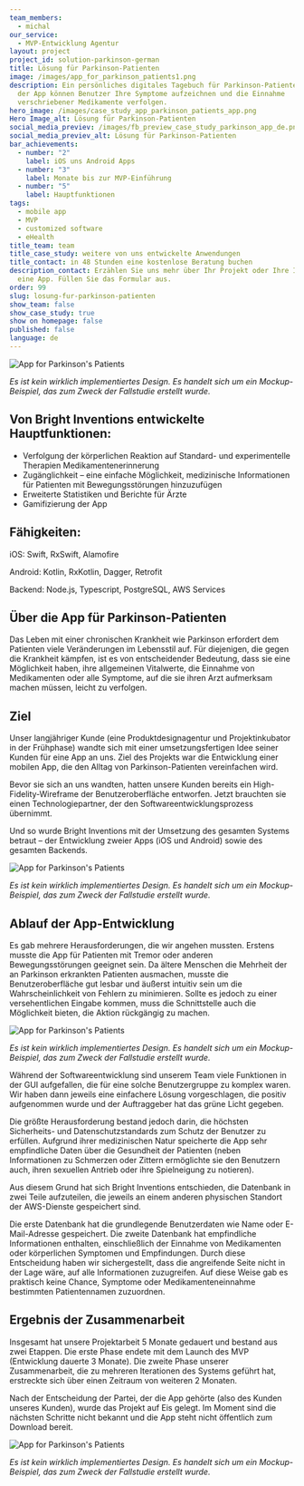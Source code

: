 ```yaml
---
team_members:
  - michal
our_service:
  - MVP-Entwicklung Agentur
layout: project
project_id: solution-parkinson-german
title: Lösung für Parkinson-Patienten
image: /images/app_for_parkinson_patients1.png
description: Ein persönliches digitales Tagebuch für Parkinson-Patienten. Mit
  der App können Benutzer Ihre Symptome aufzeichnen und die Einnahme
  verschriebener Medikamente verfolgen.
hero_image: /images/case_study_app_parkinson_patients_app.png
Hero Image_alt: Lösung für Parkinson-Patienten
social_media_previev: /images/fb_preview_case_study_parkinson_app_de.png
social_media_previev_alt: Lösung für Parkinson-Patienten
bar_achievements:
  - number: "2"
    label: iOS uns Android Apps
  - number: "3"
    label: Monate bis zur MVP-Einführung
  - number: "5"
    label: Hauptfunktionen
tags:
  - mobile app
  - MVP
  - customized software
  - eHealth
title_team: team
title_case_study: weitere von uns entwickelte Anwendungen
title_contact: in 48 Stunden eine kostenlose Beratung buchen
description_contact: Erzählen Sie uns mehr über Ihr Projekt oder Ihre Idee für
  eine App. Füllen Sie das Formular aus.
order: 99
slug: losung-fur-parkinson-patienten
show_team: false
show_case_study: true
show on homepage: false
published: false
language: de
---
```

![App for Parkinson's Patients](/images/app_for_parkinson_patients2.png)

*Es ist kein wirklich implementiertes Design. Es handelt sich um ein Mockup-Beispiel, das zum Zweck der Fallstudie erstellt wurde.*

## Von Bright Inventions entwickelte Hauptfunktionen:

* Verfolgung der körperlichen Reaktion auf Standard- und experimentelle Therapien
Medikamentenerinnerung
* Zugänglichkeit – eine einfache Möglichkeit, medizinische Informationen für Patienten mit Bewegungsstörungen hinzuzufügen
* Erweiterte Statistiken und Berichte für Ärzte
* Gamifizierung der App


## Fähigkeiten:

iOS: Swift, RxSwift, Alamofire

Android: Kotlin, RxKotlin, Dagger, Retrofit

Backend: Node.js, Typescript, PostgreSQL, AWS Services

## Über die App für Parkinson-Patienten

Das Leben mit einer chronischen Krankheit wie Parkinson erfordert dem Patienten viele Veränderungen im Lebensstil auf. Für diejenigen, die gegen die Krankheit kämpfen, ist es von entscheidender Bedeutung, dass sie eine Möglichkeit haben, ihre allgemeinen Vitalwerte, die Einnahme von Medikamenten oder alle Symptome, auf die sie ihren Arzt aufmerksam machen müssen, leicht zu verfolgen.

## Ziel

Unser langjähriger Kunde (eine Produktdesignagentur und Projektinkubator in der Frühphase) wandte sich mit einer umsetzungsfertigen Idee seiner Kunden für eine App an uns. Ziel des Projekts war die Entwicklung einer mobilen App, die den Alltag von Parkinson-Patienten vereinfachen wird.

Bevor sie sich an uns wandten, hatten unsere Kunden bereits ein High-Fidelity-Wireframe der Benutzeroberfläche entworfen. Jetzt brauchten sie einen Technologiepartner, der den Softwareentwicklungsprozess übernimmt.

Und so wurde Bright Inventions mit der Umsetzung des gesamten Systems betraut – der Entwicklung zweier Apps (iOS und Android) sowie des gesamten Backends.

![App for Parkinson's Patients](/images/app_for_parkinson_patients3.png)

*Es ist kein wirklich implementiertes Design. Es handelt sich um ein Mockup-Beispiel, das zum Zweck der Fallstudie erstellt wurde.*

## Ablauf der App-Entwicklung
Es gab mehrere Herausforderungen, die wir angehen mussten. Erstens musste die App für Patienten mit Tremor oder anderen Bewegungsstörungen geeignet sein. Da ältere Menschen die Mehrheit der an Parkinson erkrankten Patienten ausmachen, musste die Benutzeroberfläche gut lesbar und äußerst intuitiv sein um die Wahrscheinlichkeit von Fehlern zu minimieren. Sollte es jedoch zu einer versehentlichen Eingabe kommen, muss die Schnittstelle auch die Möglichkeit bieten, die Aktion rückgängig zu machen.

![App for Parkinson's Patients](/images/app_for_parkinson_patients1.png)

*Es ist kein wirklich implementiertes Design. Es handelt sich um ein Mockup-Beispiel, das zum Zweck der Fallstudie erstellt wurde.*

Während der Softwareentwicklung sind unserem Team viele Funktionen in der GUI aufgefallen, die für eine solche Benutzergruppe zu komplex waren. Wir haben dann jeweils eine einfachere Lösung vorgeschlagen, die positiv aufgenommen wurde und der Auftraggeber hat das grüne Licht gegeben.

Die größte Herausforderung bestand jedoch darin, die höchsten Sicherheits- und Datenschutzstandards zum Schutz der Benutzer zu erfüllen. Aufgrund ihrer medizinischen Natur speicherte die App sehr empfindliche Daten über die Gesundheit der Patienten (neben Informationen zu Schmerzen oder Zittern ermöglichte sie den Benutzern auch, ihren sexuellen Antrieb oder ihre Spielneigung zu notieren).

Aus diesem Grund hat sich Bright Inventions entschieden, die Datenbank in zwei Teile aufzuteilen, die jeweils an einem anderen physischen Standort der AWS-Dienste gespeichert sind.

Die erste Datenbank hat die grundlegende Benutzerdaten wie Name oder E-Mail-Adresse gespeichert. Die zweite Datenbank hat empfindliche Informationen enthalten, einschließlich der Einnahme von Medikamenten oder körperlichen Symptomen und Empfindungen. Durch diese Entscheidung haben wir sichergestellt, dass die angreifende Seite nicht in der Lage wäre, auf alle Informationen zuzugreifen. Auf diese Weise gab es praktisch keine Chance, Symptome oder Medikamenteneinnahme bestimmten Patientennamen zuzuordnen.

## Ergebnis der Zusammenarbeit
Insgesamt hat unsere Projektarbeit 5 Monate gedauert und bestand aus zwei Etappen. Die erste Phase endete mit dem Launch des MVP (Entwicklung dauerte 3 Monate). Die zweite Phase unserer Zusammenarbeit, die zu mehreren Iterationen des Systems geführt hat, erstreckte sich über einen Zeitraum von weiteren 2 Monaten.

Nach der Entscheidung der Partei, der die App gehörte (also des Kunden unseres Kunden), wurde das Projekt auf Eis gelegt. Im Moment sind die nächsten Schritte nicht bekannt und die App steht nicht öffentlich zum Download bereit.

![App for Parkinson's Patients](/images/app_for_parkinson_patients4.png)

*Es ist kein wirklich implementiertes Design. Es handelt sich um ein Mockup-Beispiel, das zum Zweck der Fallstudie erstellt wurde.*
